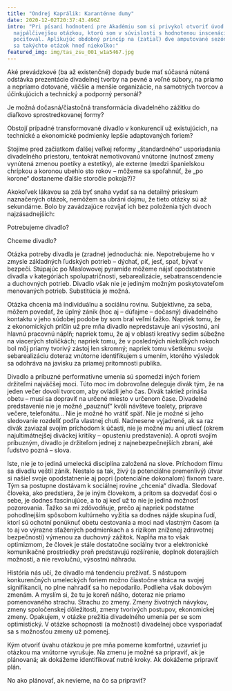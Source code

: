 ```yaml
---
title: "Ondrej Kaprálik: Karanténne dumy"
date: 2020-12-02T20:37:43.496Z
intro: "Pri písaní hodnotení pre Akadémiu som si privykol otvoriť úvod
  najpálčivejšou otázkou, ktorú som v súvislosti s hodnotenou inscenáciou
  pociťoval. Aplikujúc obdobný princíp na (zatiaľ) dve amputované sezóny, núka
  sa takýchto otázok hneď niekoľko:"
featured_img: img/tas_zsu_001_w1a5467.jpg
---
```

Aké prevádzkové (ba až existenčné) dopady bude mať súčasná nútená odstávka prezentácie divadelnej tvorby na pevné a voľné súbory, na priamo a nepriamo dotované, väčšie a menšie organizácie, na samotných tvorcov a účinkujúcich a technický a podporný personál?


Je možná dočasná/čiastočná transformácia divadelného zážitku do diaľkovo sprostredkovanej formy?


Obstojí prípadné transformované divadlo v konkurencií už existujúcich, na technické a ekonomické podmienky lepšie adaptovaných foriem?


Stojíme pred začiatkom ďalšej veľkej reformy „štandardného“ usporiadania divadelného priestoru, tentokrát nemotivovanú vnútorne (nutnosť zmeny vynútená zmenou poetiky a estetiky), ale externe (medzi španielskou chrípkou a koronou ubehlo sto rokov – môžeme sa spoľahnúť, že „po korone“ dostaneme ďalšie storočie pokoja?)?


Akokoľvek lákavou sa zdá byť snaha vydať sa na detailný prieskum naznačených otázok, nemôžem sa ubráni dojmu, že tieto otázky sú až sekundárne. Bolo by zavádzajúce rozvíjať ich bez položenia tých dvoch najzásadnejších:


Potrebujeme divadlo?


Chceme divadlo?


Otázka potreby divadla je (zradne) jednoduchá: nie. Nepotrebujeme ho v zmysle základných ľudských potrieb – dýchať, piť, jesť, spať, bývať v bezpečí. Stúpajúc po Maslowovej pyramíde môžeme nájsť opodstatnenie divadla v kategóriách spolupatričnosti, sebarealizácie, sebatranscendencie a duchovných potrieb. Divadlo však nie je jediným možným poskytovateľom menovaných potrieb. Substitúcia je možná.


Otázka chcenia má individuálnu a sociálnu rovinu. Subjektívne, za seba, môžem povedať, že úplný zánik (hoc aj – dúfajme – dočasný) divadelného kontaktu v jeho súdobej podobe by som bral veľmi ťažko. Napriek tomu, že z ekonomických príčin už pre mňa divadlo nepredstavuje ani výsostnú, ani hlavnú pracovnú náplň; napriek tomu, že aj v oblasti kreatívy sedím súbežne na viacerých stoličkách; napriek tomu, že v posledných niekoľkých rokoch bol môj priamy tvorivý zástoj len skromný; napriek tomu všetkému svoju sebarealizáciu doteraz vnútorne identifikujem s umením, ktorého výsledok sa odohráva na javisku za priamej prítomnosti publika.


Divadlo a príbuzné performatívne umenia sú spomedzi iných foriem držiteľmi najväčšej moci. Túto moc im dobrovoľne deleguje divák tým, že na jeden večer dovolí tvorcom, aby ovládli jeho čas. Divák taktiež prináša obetu – musí sa dopraviť na určené miesto v určenom čase. Divadelné predstavenie nie je možné „pauznúť“ kvôli návšteve toalety, príprave večere, telefonátu... Nie je možné ho vrátiť späť. Nie je možné si jeho sledovanie rozdeliť podľa vlastnej chuti. Nadnesene vyjadrené, ak sa raz divák zaviazal svojím príchodom k účasti, nie je možné mu ani utiecť (okrem najultimátnejšej diváckej kritiky – opusteniu predstavenia). A oproti svojím príbuzným, divadlo je držiteľom jednej z najnebezpečnejších zbraní, aké ľudstvo pozná – slova. 


Iste, nie je to jediná umelecká disciplína založená na slove. Príchodom filmu sa divadlu veštil zánik. Nestalo sa tak, živý (a potenciálne premenlivý) útvar si našiel svoje opodstatnenie aj popri (potenciálne dokonalom) fixnom tvare. Tým sa postupne dostávam k sociálnej rovine „chcenia“ divadla. Sledovať človeka, ako predstiera, že je iným človekom, a pritom sa dozvedať čosi o sebe, je dodnes fascinujúce, a to aj keď už to nie je jediná možnosť pozorovania. Ťažko sa mi zdôvodňuje, prečo aj napriek podstatne pohodlnejším spôsobom kultúrneho vyžitia sa dodnes nájde skupina ľudí, ktorí sú ochotní ponúknuť obetu cestovania a moci nad vlastným časom (a to aj vo výrazne sťažených podmienkach a s rizikom zníženej zdravotnej bezpečnosti) výmenou za duchovný zážitok. Napĺňa ma to však optimizmom, že človek je stále dostatočne sociálny tvor a elektronické komunikačné prostriedky preň predstavujú rozšírenie, doplnok doterajších možností, a nie revolučnú, výsostnú náhradu.


História nás učí, že divadlo má tendenciu prežívať. S nástupom konkurenčných umeleckých foriem možno čiastočne stráca na svojej signifikancii, no plne nahradiť sa ho nepodarilo. Podlieha však dobovým zmenám. A myslím si, že tu je koreň nášho, doteraz nie priamo pomenovaného strachu. Strachu zo zmeny. Zmeny životných návykov, zmeny spoločenskej dôležitosti, zmeny tvorivých postupov, ekonomickej zmeny. Opakujem, v otázke prežitia divadelného umenia per se som optimistický. V otázke schopnosti (a možnosti) divadelnej obce vysporiadať sa s možnosťou zmeny už pomenej.


Kým otvoriť úvahu otázkou je pre mňa pomerne komfortné, uzavrieť ju otázkou ma vnútorne vyrušuje. Na zmenu je možné sa pripraviť, ak je plánovaná; ak dokážeme identifikovať nutné kroky. Ak dokážeme pripraviť plán.


No ako plánovať, ak nevieme, na čo sa pripraviť?